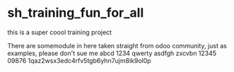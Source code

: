 # sh_training_fun_for_all
this is a super coool training project 

There are somemodule in here taken straight from odoo community, just as examples, please don't sue me
abcd 1234
qwerty
asdfgh
zxcvbn
12345
09876
1qaz2wsx3edc4rfv5tgb6yhn7ujm8ik9ol0p
